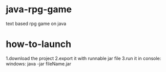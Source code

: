 # java-rpg-game
text based rpg game on java

# how-to-launch
1.download the project
2.export it with runnable jar file
3.run it in console:
windows: java -jar fileName.jar
